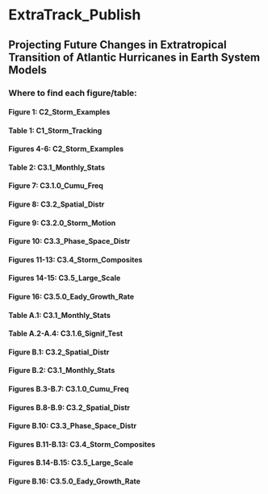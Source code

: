 # ExtraTrack_Publish
## Projecting Future Changes in Extratropical Transition of Atlantic Hurricanes in Earth System Models

### Where to find each figure/table:

#### Figure 1: C2_Storm_Examples
#### Table 1: C1_Storm_Tracking
#### Figures 4-6: C2_Storm_Examples
#### Table 2: C3.1_Monthly_Stats
#### Figure 7: C3.1.0_Cumu_Freq
#### Figure 8: C3.2_Spatial_Distr
#### Figure 9: C3.2.0_Storm_Motion
#### Figure 10: C3.3_Phase_Space_Distr
#### Figures 11-13: C3.4_Storm_Composites
#### Figures 14-15: C3.5_Large_Scale
#### Figure 16: C3.5.0_Eady_Growth_Rate

#### Table A.1: C3.1_Monthly_Stats
#### Table A.2-A.4: C3.1.6_Signif_Test

#### Figure B.1: C3.2_Spatial_Distr
#### Figure B.2: C3.1_Monthly_Stats
#### Figures B.3-B.7: C3.1.0_Cumu_Freq
#### Figures B.8-B.9: C3.2_Spatial_Distr
#### Figure B.10: C3.3_Phase_Space_Distr
#### Figures B.11-B.13: C3.4_Storm_Composites
#### Figures B.14-B.15: C3.5_Large_Scale
#### Figure B.16: C3.5.0_Eady_Growth_Rate

